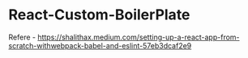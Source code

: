 # React-Custom-BoilerPlate
Refere - https://shalithax.medium.com/setting-up-a-react-app-from-scratch-withwebpack-babel-and-eslint-57eb3dcaf2e9
